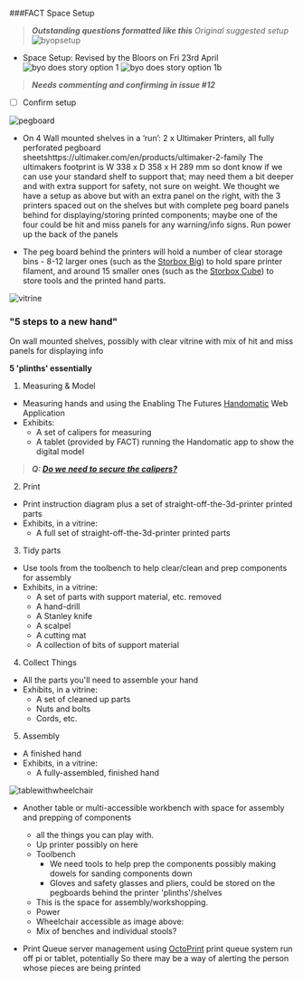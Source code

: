 ###FACT Space Setup

> _**Outstanding questions formatted like this**_
*Original suggested setup*
![byopsetup](https://cloud.githubusercontent.com/assets/128456/7092719/006cf9f4-dfac-11e4-9b8c-7107b394581d.jpg)

* Space Setup: Revised by the Bloors on Fri 23rd April
![byo does story option 1](https://cloud.githubusercontent.com/assets/128456/7344084/8bdff6a0-ecc0-11e4-8f5c-87cb2d117e47.jpg)
![byo does story option 1b](https://cloud.githubusercontent.com/assets/128456/7344085/8cb17ca2-ecc0-11e4-9f36-831a44c94be3.jpg)
> _**Needs commenting and confirming in issue #12**_
* [ ] Confirm setup

![pegboard](https://cloud.githubusercontent.com/assets/128456/7092806/615fc78c-dfac-11e4-983f-1f7a721d3fb5.png)

* On 4 Wall mounted shelves in a ‘run’: 2 x Ultimaker Printers, all fully perforated pegboard sheetshttps://ultimaker.com/en/products/ultimaker-2-family The ultimakers footprint is W 338 x D 358 x H 289 mm so dont know if we can use your standard shelf to support that; may need them a bit deeper and with extra support for safety, not sure on weight. We thought we have a setup as above but with an extra panel on the right, with the 3 printers spaced out on the shelves but with complete peg board panels behind for displaying/storing printed components; maybe one of the four could be hit and miss panels for any warning/info signs. Run power up the back of the panels

* The peg board behind the printers will hold a number of clear storage bins - 8-12 larger ones (such as the [Storbox Big](http://www.shopfittings4u.co.uk/product_group.asp?parseid=85&i=116)) to hold spare printer filament, and around 15 smaller ones (such as the [Storbox Cube](http://www.shopfittings4u.co.uk/product_group.asp?parseid=84&i=116)) to store tools and the printed hand parts.

![vitrine](https://cloud.githubusercontent.com/assets/128456/7092831/9c09f344-dfac-11e4-83c1-de42e2aad2ed.png)

### "5 steps to a new hand"
On wall mounted shelves, possibly with clear vitrine with mix of hit and miss panels for displaying info

**5 'plinths' essentially**

1. Measuring & Model
  * Measuring hands and using the Enabling The Futures [Handomatic](http://webapp.e-nable.me/ "Link to the Handomatic Web App") Web Application
  * Exhibits:
    * A set of calipers for measuring
    * A tablet (provided by FACT) running the Handomatic app to show the digital model

> _**Q: [Do we need to secure the calipers?](https://github.com/cheapjack/buildyourown/issues/18)**_

2. Print
  * Print instruction diagram plus a set of straight-off-the-3d-printer printed parts
  * Exhibits, in a vitrine:
    * A full set of straight-off-the-3d-printer printed parts

3. Tidy parts
  * Use tools from the toolbench to help clear/clean and prep components for assembly
  * Exhibits, in a vitrine:
    * A set of parts with support material, etc. removed
    * A hand-drill
    * A Stanley knife
    * A scalpel
    * A cutting mat
    * A collection of bits of support material

4. Collect Things
  * All the parts you'll need to assemble your hand
  * Exhibits, in a vitrine:
    * A set of cleaned up parts
    * Nuts and bolts
    * Cords, etc.

5. Assembly
  * A finished hand
  * Exhibits, in a vitrine:
    * A fully-assembled, finished hand

![tablewithwheelchair](https://cloud.githubusercontent.com/assets/128456/7092834/a6491e48-dfac-11e4-9761-bb5db589470c.jpg)

* Another table or multi-accessible workbench with space for assembly and prepping of components
  * all the things you can play with. 
  * Up printer possibly on here
  * Toolbench
    * We need tools to help prep the components possibly making dowels for sanding components down
    * Gloves and safety glasses and pliers, could be stored on the pegboards behind the printer 'plinths'/shelves
  * This is the space for assembly/workshopping. 
  * Power
  * Wheelchair accessible as image above:
  * Mix of benches and individual stools?

* Print Queue server management using [OctoPrint](http://octoprint.org/ "Octoprint website") print queue system run off pi or tablet, potentially So there may be a way of alerting the person whose pieces are being printed


